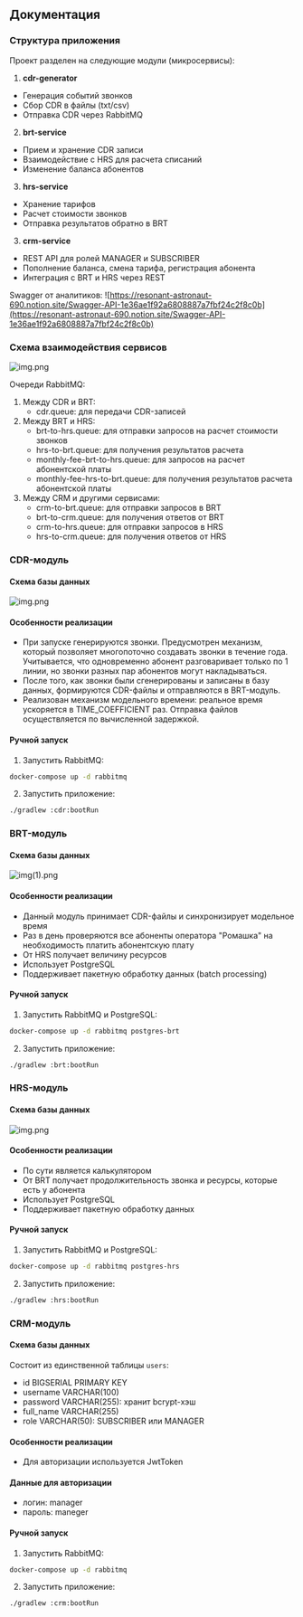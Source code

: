 ## Документация

### Структура приложения 

Проект разделен на следующие модули (микросервисы):
1. **cdr-generator**
- Генерация событий звонков
- Сбор CDR в файлы (txt/csv)
- Отправка CDR через RabbitMQ
2. **brt-service**
- Прием и хранение CDR записи
- Взаимодействие с HRS для расчета списаний
- Изменение баланса абонентов
3. **hrs-service**
- Хранение тарифов
- Расчет стоимости звонков
- Отправка результатов обратно в BRT 
3. **crm-service**
- REST API для ролей MANAGER и SUBSCRIBER
- Пополнение баланса, смена тарифа, регистрация абонента
- Интеграция с BRT и HRS через REST

Swagger от аналитиков: ![https://resonant-astronaut-690.notion.site/Swagger-API-1e36ae1f92a6808887a7fbf24c2f8c0b](https://resonant-astronaut-690.notion.site/Swagger-API-1e36ae1f92a6808887a7fbf24c2f8c0b)

### Схема взаимодействия сервисов
![img.png](img/img(3).png)

Очереди RabbitMQ:
1. Между CDR и BRT:
    - cdr.queue: для передачи CDR-записей
2. Между BRT и HRS:
    - brt-to-hrs.queue: для отправки запросов на расчет стоимости звонков
    - hrs-to-brt.queue: для получения результатов расчета
    - monthly-fee-brt-to-hrs.queue: для запросов на расчет абонентской платы
    - monthly-fee-hrs-to-brt.queue: для получения результатов расчета абонентской платы
3. Между CRM и другими сервисами:
    - crm-to-brt.queue: для отправки запросов в BRT
    - brt-to-crm.queue: для получения ответов от BRT
    - crm-to-hrs.queue: для отправки запросов в HRS
    - hrs-to-crm.queue: для получения ответов от HRS

### CDR-модуль
#### Схема базы данных
![img.png](img/img.png)
#### Особенности реализации
- При запуске генерируются звонки. Предусмотрен механизм, который позволяет многопоточно создавать звонки в течение года. 
Учитывается, что одновременно абонент разговаривает только по 1 линии, но звонки разных пар абонентов могут накладываться.
- После того, как звонки были сгенерированы и записаны в базу данных, формируются CDR-файлы и отправляются в BRT-модуль.
- Реализован механизм модельного времени: реальное время ускоряется в TIME_COEFFICIENT раз. Отправка файлов осуществляется по вычисленной задержкой.
#### Ручной запуск
1. Запустить RabbitMQ:
```bash
docker-compose up -d rabbitmq
```
2. Запустить приложение:
```bash
./gradlew :cdr:bootRun
```

### BRT-модуль
#### Схема базы данных
![img(1).png](img%2Fimg%281%29.png)
#### Особенности реализации
- Данный модуль принимает CDR-файлы и синхронизирует модельное время
- Раз в день проверяются все абоненты оператора "Ромашка" на необходимость платить абонентскую плату
- От HRS получает величину ресурсов
- Использует PostgreSQL
- Поддерживает пакетную обработку данных (batch processing)
#### Ручной запуск
1. Запустить RabbitMQ и PostgreSQL:
```bash
docker-compose up -d rabbitmq postgres-brt
```
2. Запустить приложение:
```bash
./gradlew :brt:bootRun
```

### HRS-модуль
#### Схема базы данных
![img.png](img/img(2).png)
#### Особенности реализации
- По сути является калькулятором
- От BRT получает продолжительность звонка и ресурсы, которые есть у абонента
- Использует PostgreSQL
- Поддерживает пакетную обработку данных
#### Ручной запуск
1. Запустить RabbitMQ и PostgreSQL:
```bash
docker-compose up -d rabbitmq postgres-hrs
```
2. Запустить приложение:
```bash
./gradlew :hrs:bootRun
```

### CRM-модуль
#### Схема базы данных
Состоит из единственной таблицы `users`:
- id BIGSERIAL PRIMARY KEY
- username VARCHAR(100) 
- password VARCHAR(255): хранит bcrypt-хэш
- full_name VARCHAR(255)
- role VARCHAR(50): SUBSCRIBER или MANAGER
#### Особенности реализации
- Для авторизации используется JwtToken
#### Данные для авторизации
- логин: manager
- пароль: maneger
#### Ручной запуск
1. Запустить RabbitMQ:
```bash
docker-compose up -d rabbitmq
```
2. Запустить приложение:
```bash
./gradlew :crm:bootRun
```